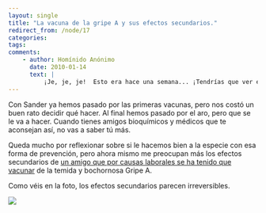 ```yaml
---
layout: single
title: "La vacuna de la gripe A y sus efectos secundarios."
redirect_from: /node/17
categories:
tags: 
comments: 
    - author: Homínido Anónimo
      date: 2010-01-14
      text: |
          ¡Je, je, je!  Esto era hace una semana... ¡Tendrías que ver el estado en el que me encuentro ahora! Aun así, sigo en mis 13. No hay que vacunar más de lo necesario pero, en algunos casos, resulta imprescindible. Todo, en su justa medida, puede ser beneficioso...  Yo soy el primero que recomendaba no vacunarse de la gripe A pero, cosas de la vida, acabé pasando por el aro. Lo de las farmacéuticas, la OMS y la vacuna de la &quot;nueva gripe&quot; ha sido un negocio bochornoso...  
---
```

Con Sander ya hemos pasado por las primeras vacunas, pero nos costó un buen rato decidir qué hacer. Al final hemos pasado por el aro, pero que se le va a hacer. Cuando tienes amigos bioquímicos y médicos que te aconsejan así, no vas a saber tú más.

Queda mucho por reflexionar sobre si le hacemos bien a la especie con esa forma de prevención, pero ahora mismo me preocupan más los efectos secundarios de [un amigo que por causas laborales se ha tenido que vacunar](http://esclap.es/node/13#comment-5) de la temida y bochornosa Gripe A.

Como véis en la foto, los efectos secundarios parecen irreversibles.

![](/images/posts/2010-01-14-la-vacuna-de-la-gripe-a-y-sus-efectos-secundarios/2007-01-01%20Navidades%20y%20Nochevieja%20056-311x469.jpg)
